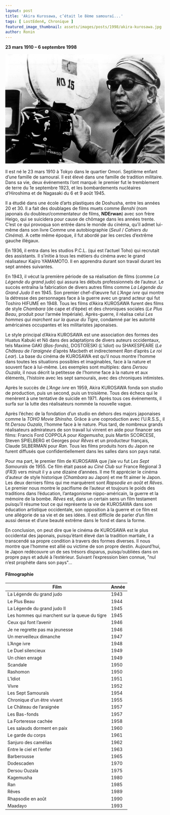 ```yaml
---
layout: post
title: 'Akira Kurosawa, c’était le 8ème samouraï...'
tags: [ LostEden4, Chronique ]
featured_image_thumbnail: assets/images/posts/1998/akira-kurosawa.jpg
author: Ronin
---
```


**23 mars 1910 – 6 septembre 1998**

![Akira Kurosawa](assets/images/posts/1998/akira-kurosawa.jpg)


Il est né le 23 mars 1910 à Tokyo dans le quartier Omori. Septième enfant d’une famille de samouraï. Il est élevé dans une famille de tradition militaire. Dans sa vie, deux événements l’ont marqué: le premier fut le tremblement de terre du 1e septembre 1923, et les bombardements nucléaires d’Hiroshima et de Nagasaki du 6 et 9 août 1945.

Il a étudié dans une école d’arts plastiques de Doshusha, entre les années 20 et 30. Il a fait des doublages de films muets comme *Benshi* (nom japonais du doubleur/commentateur de films, **NDErwan**) avec son frère Heigo, qui se suicidera pour cause de chômage dans les années trente. C’est ce qui provoqua son entrée dans le monde du cinéma, qu’il admet lui-même dans son livre Comme une autobiographie (*Seuil* / *Cahiers du Cinéma*). A cette même époque, il fut abordé par les cercles d’extrême gauche illégaux.

En 1936, il entra dans les studios P.C.L. (qui est l’actuel Toho) qui recrutait des assistants. Il s’initie à tous les métiers du cinéma avec le grand réalisateur Kajiro YAMAMOTO. Il en apprendra durant son travail durant les sept années suivantes.

En 1943, il vécut la première période de sa réalisation de films (comme *La Légende du grand judo*) qui assura les débuts professionnels de l’auteur. Le succès entraîna la fabrication de divers autres films comme *La Légende du Grand Judo II* en 1945. Son premier chef-d’œuvre fut *L’Ange ivre* qui montre la détresse des personnages face à la guerre avec un grand acteur qui fut Toshiro HIFUME en 1948. Tous les films d’Akira KUROSAWA furent des films de style *Chambara* (de cape et d’épée) et des chroniques sociales (*Le Plus Beau*, produit pour l’armée Impériale). Après-guerre, il réalisa celui *Les hommes qui marchent sur la queue du Tigre*, condamné par les autorité américaines occupantes et les militaristes japonaises.

Le style principal d’Akira KUROSAWA est une association des formes des Huatus Kabuki et Nô dans des adaptations de divers auteurs occidentaux, tels Maxime GAKI (*Bas-fonds*), DOSTOÏESKI (*L’idiot*) ou SHAKESPEARE (*Le Château de l’araignée* d’après Macbeth et indirectement *Ran* d’après *Le roi Lear*). La base du cinéma de KUROSAWA est qu’il nous montre l’homme dans toutes les situations possibles et imaginables, face à la nature et souvent face à lui-même. Les exemples sont multiples: dans *Dersou Ouzala*, il nous décrit la petitesse de l’homme face à la nature et aux éléments, l’histoire avec les sept samouraïs, avec des chroniques intimistes.

Après le succès de *L’Ange ivre* en 1959, Akira KUROSAWA fonda son studio de production, puis un second, puis un troisième. Tous des échecs qui le menèrent à une tentative de suicide en 1971. Après tous ces événements, il surfa sur la lutte des réalisateurs nommée la nouvelle vague.

Après l’échec de la fondation d’un studio en dehors des majors japonaises comme la *TOHO Movie Shinsha*. Grâce à une coproduction avec l’U.R.S.S., il fit *Dersou Ouzala*, l’homme face à le nature. Plus tard, de nombreux  grands réalisateurs admirateurs de son travail lui vinrent en aide pour financer ses films: Francis Ford COPPOLA pour *Kagemusha*, puis Martin SCORCESE, Steven SPIELBERG et Georges pour *Rêves* et un producteur français, Claude SILBERMAN pour *Ran*. Tous les films produits hors du Japon ne furent diffusés que confidentiellement dans les salles dans son pays natal.

Pour ma part, le premier film de KUROSAWA que j’aie vu fut *Les Sept Samouraïs* de 1955. Ce film était passé au *Ciné Club* sur France Régional 3 (*FR3*) vers minuit il y a une dizaine d’années. Il me fit apprécier le cinéma d’auteur de style historique (*Chambara* au Japon) et me fit aimer le Japon. Les deux derniers films qui me marquèrent sont *Rapsodie en août* et *Rêves*. Le premier nous montre le pacifisme de l’auteur et toujours le poids des traditions dans l’éducation, l’antagonisme nippo-américain, la guerre et la mémoire de la bombe. *Rêves* est, dans un certain sens un film testament puisqu’il résume tout ce qui représente la vie de KUROSAWA dans son éducation artistique occidentale, son opposition à la guerre et ce film est une allégorie de sa vie et de ses idées. Il est difficile de parler d’un film aussi dense et d’une beauté extrême dans le fond et dans la forme.

En conclusion, on peut dire que le cinéma de KUROSAWA est le plus occidental des japonais, puisqu’étant élevé dan la tradition martiale, il a transcendé sa propre condition à travers des formes diverses. Il nous montre que l’homme est allié ou victime de son propre destin. Aujourd’hui, le Japon redécouvre un de ses trésors disparus, puisqu’oubliées dans on propre pays et adulé à l’extérieur. Suivant l’expression bien connue, "nul n’est prophète dans son pays"...

#### Filmographie

<table>
<thead>
  <tr>
    <th>Film</th>
    <th>Année</th>
  </tr>
</thead>
<tbody>
  <tr>
    <td>La Légende du grand judo</td>
    <td>1943</td>
  </tr>
  <tr>
    <td>Le Plus Beau</td>
    <td>1944</td>
  </tr>
  <tr>
    <td>La Légende du grand judo II</td>
    <td>1945</td>
  </tr>
  <tr>
    <td>Les hommes qui marchent sur la queue du tigre</td>
    <td>1945</td>
  </tr>
  <tr>
    <td>Ceux qui font l’avenir</td>
    <td>1946</td>
  </tr>
  <tr>
    <td>Je ne regrette pas ma jeunesse</td>
    <td>1946</td>
  </tr>
  <tr>
    <td>Un merveilleux dimanche</td>
    <td>1947</td>
  </tr>
  <tr>
    <td>L’Ange ivre</td>
    <td>1948</td>
  </tr>
  <tr>
    <td>Le Duel silencieux</td>
    <td>1949</td>
  </tr>
  <tr>
    <td>Un chien enragé</td>
    <td>1949</td>
  </tr>
  <tr>
    <td>Scandale</td>
    <td>1950</td>
  </tr>
  <tr>
    <td>Rashomon</td>
    <td>1950</td>
  </tr>
  <tr>
    <td>L’Idiot</td>
    <td>1951</td>
  </tr>
  <tr>
    <td>Vivre</td>
    <td>1952</td>
  </tr>
 <tr>
    <td>Les Sept Samouraïs</td>
    <td>1954</td>
  </tr>
 <tr>
    <td>Chronique d’un être vivant</td>
    <td>1955</td>
  </tr>
 <tr>
    <td>Le Château de l’araignée</td>
    <td>1957</td>
  </tr>
 <tr>
    <td>Les Bas-fonds</td>
    <td>1957</td>
  </tr>
   <tr>
    <td>La Forteresse cachée</td>
    <td>1958</td>
  </tr>
  <tr>
    <td>Les salauds dorment en paix</td>
    <td>1960</td>
  </tr>
   <tr>
    <td>Le garde du corps</td>
    <td>1961</td>
  </tr>
   <tr>
    <td>Sanjuro des camélias</td>
    <td>1962</td>
  </tr>
   <tr>
    <td>Entre le ciel et l’enfer</td>
    <td>1963</td>
  </tr>
   <tr>
    <td>Barberousse</td>
    <td>1965</td>
  </tr>
   <tr>
    <td>Dodescaden</td>
    <td>1970</td>
  </tr>
  <tr>
    <td>Dersou Ouzala</td>
    <td>1975</td>
  </tr>
  <tr>
    <td>Kagemusha</td>
    <td>1980</td>
  </tr>
  <tr>
    <td>Ran</td>
    <td>1985</td>
  </tr>
  <tr>
    <td>Rêves</td>
    <td>1989</td>
  </tr>
  <tr>
    <td>Rhapsodie en août</td>
    <td>1990</td>
  </tr>
  <tr>
    <td>Maadayo</td>
    <td>1993</td>
  </tr>
</tbody>       
</table>